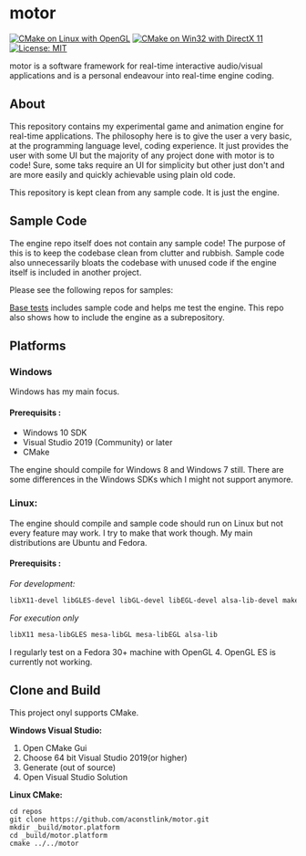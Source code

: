 # motor

[![CMake on Linux with OpenGL](https://github.com/aconstlink/motor/actions/workflows/cmake-lin-gcc-gl.yml/badge.svg)](https://github.com/aconstlink/motor/actions/workflows/cmake-lin-gcc-gl.yml)
[![CMake on Win32 with DirectX 11](https://github.com/aconstlink/motor/actions/workflows/cmake-win32-dx11.yml/badge.svg)](https://github.com/aconstlink/motor/actions/workflows/cmake-win32-dx11.yml)
[![License: MIT](https://img.shields.io/badge/License-MIT-yellow.svg)](https://opensource.org/licenses/MIT)

motor is a software framework for real-time interactive audio/visual applications and is a personal endeavour into real-time engine coding. 

## About 
This repository contains my experimental game and animation engine for real-time applications. The philosophy here is to give the user a very basic, at the programming language level, coding experience. It just provides the user with some UI but the majority of any project done with motor is to code!
Sure, some taks require an UI for simplicity but other just don't and are more easily and quickly achievable using plain old code.

This repository is kept clean from any sample code. It is just the engine.

## Sample Code

The engine repo itself does not contain any sample code! The purpose of this is to keep the codebase clean from clutter and rubbish. Sample code also unnecessarily bloats the codebase with unused code if the engine itself is included in another project.

Please see the following repos for samples:

[Base tests](https://github.com/aconstlink/motor_suites) includes sample code and helps me test the engine. This repo also shows how to include the engine as a subrepository.

## Platforms 

### Windows
Windows has my main focus.

#### Prerequisits :
 - Windows 10 SDK
 - Visual Studio 2019 (Community) or later
 - CMake
 
 The engine should compile for Windows 8 and Windows 7 still. There are some differences in the Windows SDKs which I might not support anymore.

### Linux:

The engine should compile and sample code should run on Linux but not every feature may work. I try to make that work though. My main distributions are Ubuntu and Fedora.

#### Prerequisits :

*For development:*
```bash
libX11-devel libGLES-devel libGL-devel libEGL-devel alsa-lib-devel make cmake gcc gcc-c++
```
*For execution only*
```bash
libX11 mesa-libGLES mesa-libGL mesa-libEGL alsa-lib
```

I regularly test on a Fedora 30+ machine with OpenGL 4. OpenGL ES is currently not working.


## Clone and Build

This project onyl supports CMake.

**Windows Visual Studio:**  
1. Open CMake Gui
2. Choose 64 bit Visual Studio 2019(or higher)
3. Generate (out of source)
4. Open Visual Studio Solution
   
**Linux CMake:**  
```
cd repos
git clone https://github.com/aconstlink/motor.git
mkdir _build/motor.platform
cd _build/motor.platform
cmake ../../motor
```



